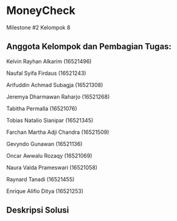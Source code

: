 # MoneyCheck
Milestone #2 Kelompok 8

## Anggota Kelompok dan Pembagian Tugas:
Kelvin Rayhan Alkarim (16521496)

Naufal Syifa Firdaus (16521243)

Arifuddin Achmad Subagja (16521308)

Jeremya Dharmawan Raharjo (16521268)

Tabitha Permalla (16521076)

Tobias Natalio Sianipar (16521345)

Farchan Martha Adji Chandra (16521509)

Gevyndo Gunawan (16521136)

Oncar Awwalu Rozaqy (16521069)

Naura Valda Prameswari (16521058)

Raynard Tanadi (16521455)

Enrique Alifio Ditya (16521253)

## Deskripsi Solusi
